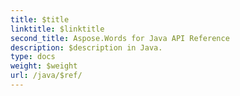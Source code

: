 ```yaml
---
title: $title
linktitle: $linktitle
second_title: Aspose.Words for Java API Reference
description: $description in Java.
type: docs
weight: $weight
url: /java/$ref/
---
```

